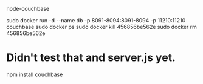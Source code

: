 node-couchbase

sudo docker run -d --name db -p 8091-8094:8091-8094 -p 11210:11210 couchbase
sudo docker ps
sudo docker kill 456856be562e
sudo docker rm 456856be562e


# Didn't test that and server.js yet.
npm install couchbase
